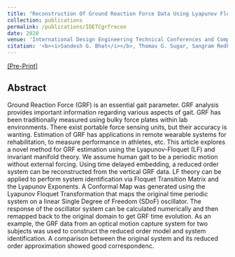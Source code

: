 ```yaml
---
title: "Reconstruction Of Ground Reaction Force Data Using Lyapunov Floquet Theory And Invariant Manifold Theory"
collection: publications
permalink: /publications/IDETCgrfrecon
date: 2020
venue: 'International Design Engineering Technical Conferences and Computers and Information in Engineering Conference'
citation: '<b><i>Sandesh G. Bhat</i></b>, Thomas G. Sugar, Sangram Redkar.'
---
```


[[Pre-Print]](http://mrsandeshbhat.github.io/files/grf_recon.pdf)

## Abstract
Ground Reaction Force (GRF) is an essential gait parameter. GRF analysis provides important information regarding various aspects of gait. GRF has been traditionally measured using bulky force plates within lab environments. There exist portable force sensing units, but their accuracy is wanting. Estimation of GRF has applications in remote wearable systems for rehabilitation, to measure performance in athletes, etc. This article explores a novel method for GRF estimation using the Lyapunov-Floquet (LF) and invariant manifold theory. We assume human gait to be a periodic motion without external forcing. Using time delayed embedding, a reduced order system can be reconstructed from the vertical GRF data. LF theory can be applied to perform system identification via Floquet Transition Matrix and the Lyapunov Exponents. A Conformal Map was generated using the Lyapunov Floquet Transformation that maps the original time periodic system on a linear Single Degree of Freedom (SDoF) oscillator. The response of the oscillator system can be calculated numerically and then remapped back to the original domain to get GRF time evolution.  As an example, the GRF data from an optical motion capture system for two subjects was used to construct the reduced order model and system identification. A comparison between the original system and its reduced order approximation showed good correspondenc.
